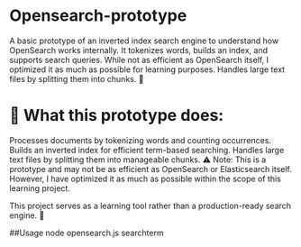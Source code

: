 # Opensearch-prototype
A basic prototype of an inverted index search engine to understand how OpenSearch works internally. It tokenizes words, builds an index, and supports search queries. While not as efficient as OpenSearch itself, I optimized it as much as possible for learning purposes. Handles large text files by splitting them into chunks. 🚀

# 🚀 What this prototype does:

Processes documents by tokenizing words and counting occurrences.
Builds an inverted index for efficient term-based searching.
Handles large text files by splitting them into manageable chunks.
⚠️ Note: This is a prototype and may not be as efficient as OpenSearch or Elasticsearch itself. However, I have optimized it as much as possible within the scope of this learning project.

This project serves as a learning tool rather than a production-ready search engine. 🚀

##Usage
node opensearch.js searchterm
